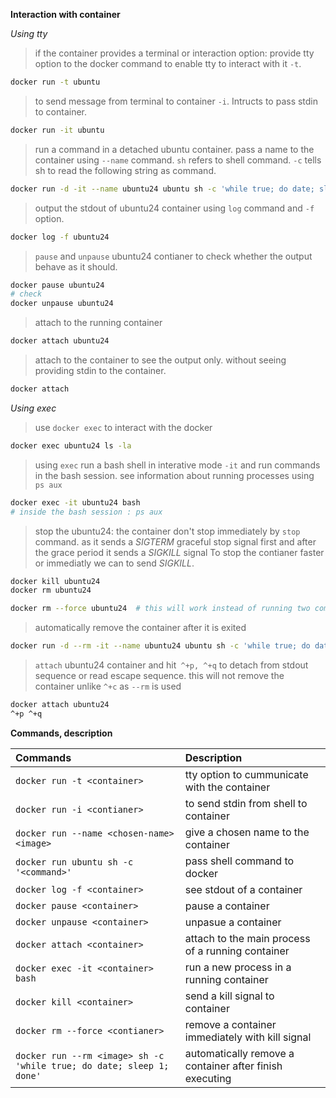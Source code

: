**Interaction with container**

*Using tty*
> if the container provides a terminal or interaction option: provide tty option to the docker command to enable tty to interact with it ```-t```.
```bash
docker run -t ubuntu
```
> to send message from terminal to container ```-i```. Intructs to pass stdin to container.
```bash
docker run -it ubuntu
```
> run a command in a detached ubuntu container. pass a name to the container using ```--name``` command. ```sh``` refers to shell command. ```-c``` tells sh to read the following string as command.
```bash
docker run -d -it --name ubuntu24 ubuntu sh -c 'while true; do date; sleep 1; done'
```
> output the stdout of ubuntu24 container using ```log``` command and ```-f``` option.
```bash
docker log -f ubuntu24
```
> ```pause``` and ```unpause``` ubuntu24 contianer to check whether the output behave as it should.
```bash
docker pause ubuntu24
# check
docker unpause ubuntu24
```
> attach to the running container
```bash
docker attach ubuntu24
```
> attach to the container to see the output only. without seeing providing stdin to the container.
```bash
docker attach
```

*Using exec*
> use ```docker exec``` to interact with the docker
```bash
docker exec ubuntu24 ls -la
```
> using ```exec``` run a bash shell in interative mode ```-it``` and run commands in the bash session. see information about running processes using ```ps aux``` 
```bash
docker exec -it ubuntu24 bash 
# inside the bash session : ps aux
```
<!-- > **Not relevant**
> kill the while loop without terminating the container.  
> terminating the container doesn't kill the while loop.  
> a *SIGTERM*: ```kill -15 <pid>``` doesn't also have any effect in most cases as it signals for graceful stop.
> use a *SIGKILL* ```kill -9 <pid>``` to kill the process.
> get the pid ```ps aux | grep '[w]hile true; do date; sleep 1; done'``` -->

> stop the ubuntu24: the container don't stop immediately by ```stop``` command. as it sends a *SIGTERM* graceful stop signal first and after the grace period it sends a *SIGKILL* signal
> To stop the contianer faster or immediatly we can to send *SIGKILL*.
```bash
docker kill ubuntu24
docker rm ubuntu24

docker rm --force ubuntu24  # this will work instead of running two commands
```
> automatically remove the container after it is exited
```bash
docker run -d --rm -it --name ubuntu24 ubuntu sh -c 'while true; do date; sleep 1; done'
```
> ```attach``` ubuntu24 container and hit``` ^+p, ^+q``` to detach from stdout sequence or read escape sequence.
> this will not remove the container unlike ```^+c``` as ```--rm``` is used 
```bash
docker attach ubuntu24
^+p ^+q
```

**Commands, description**

| Commands | Description |
|:---------|:------------|
|```docker run -t <container>```| tty option to cummunicate with the container |
|```docker run -i <contianer>```| to send stdin from shell to container
|```docker run --name <chosen-name> <image>```| give a chosen name to the container |
|```docker run ubuntu sh -c '<command>'```| pass shell command to docker| 
|```docker log -f <container>```| see stdout of a container |
|```docker pause <container>```| pause a container |
|```docker unpause <container>```| unpasue a container |
|```docker attach <container>```| attach to the main process of a running container |
|```docker exec -it <container> bash```| run a new process in a running container |
|```docker kill <container>```| send a kill signal to container |
|```docker rm --force <contianer>```| remove a container immediately with kill signal |
|```docker run --rm <image> sh -c 'while true; do date; sleep 1; done'```| automatically remove a container after finish executing |
